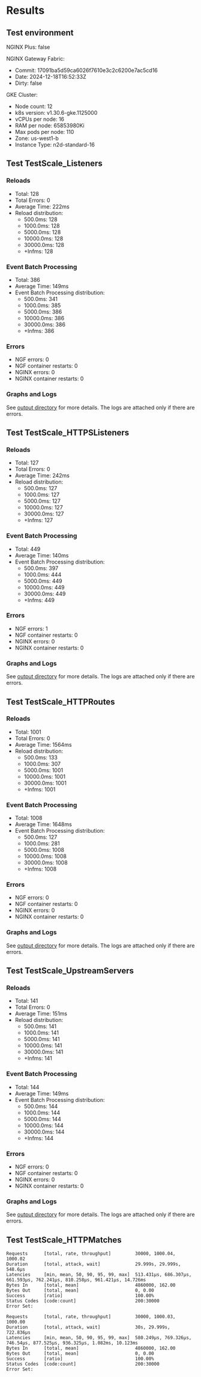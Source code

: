 # Results

## Test environment

NGINX Plus: false

NGINX Gateway Fabric:

- Commit: 17091ba5d59ca6026f7610e3c2c6200e7ac5cd16
- Date: 2024-12-18T16:52:33Z
- Dirty: false

GKE Cluster:

- Node count: 12
- k8s version: v1.30.6-gke.1125000
- vCPUs per node: 16
- RAM per node: 65853980Ki
- Max pods per node: 110
- Zone: us-west1-b
- Instance Type: n2d-standard-16

## Test TestScale_Listeners

### Reloads

- Total: 128
- Total Errors: 0
- Average Time: 222ms
- Reload distribution:
	- 500.0ms: 128
	- 1000.0ms: 128
	- 5000.0ms: 128
	- 10000.0ms: 128
	- 30000.0ms: 128
	- +Infms: 128

### Event Batch Processing

- Total: 386
- Average Time: 149ms
- Event Batch Processing distribution:
	- 500.0ms: 341
	- 1000.0ms: 385
	- 5000.0ms: 386
	- 10000.0ms: 386
	- 30000.0ms: 386
	- +Infms: 386

### Errors

- NGF errors: 0
- NGF container restarts: 0
- NGINX errors: 0
- NGINX container restarts: 0

### Graphs and Logs

See [output directory](./TestScale_Listeners) for more details.
The logs are attached only if there are errors.

## Test TestScale_HTTPSListeners

### Reloads

- Total: 127
- Total Errors: 0
- Average Time: 242ms
- Reload distribution:
	- 500.0ms: 127
	- 1000.0ms: 127
	- 5000.0ms: 127
	- 10000.0ms: 127
	- 30000.0ms: 127
	- +Infms: 127

### Event Batch Processing

- Total: 449
- Average Time: 140ms
- Event Batch Processing distribution:
	- 500.0ms: 397
	- 1000.0ms: 444
	- 5000.0ms: 449
	- 10000.0ms: 449
	- 30000.0ms: 449
	- +Infms: 449

### Errors

- NGF errors: 1
- NGF container restarts: 0
- NGINX errors: 0
- NGINX container restarts: 0

### Graphs and Logs

See [output directory](./TestScale_HTTPSListeners) for more details.
The logs are attached only if there are errors.

## Test TestScale_HTTPRoutes

### Reloads

- Total: 1001
- Total Errors: 0
- Average Time: 1564ms
- Reload distribution:
	- 500.0ms: 133
	- 1000.0ms: 307
	- 5000.0ms: 1001
	- 10000.0ms: 1001
	- 30000.0ms: 1001
	- +Infms: 1001

### Event Batch Processing

- Total: 1008
- Average Time: 1648ms
- Event Batch Processing distribution:
	- 500.0ms: 127
	- 1000.0ms: 281
	- 5000.0ms: 1008
	- 10000.0ms: 1008
	- 30000.0ms: 1008
	- +Infms: 1008

### Errors

- NGF errors: 0
- NGF container restarts: 0
- NGINX errors: 0
- NGINX container restarts: 0

### Graphs and Logs

See [output directory](./TestScale_HTTPRoutes) for more details.
The logs are attached only if there are errors.

## Test TestScale_UpstreamServers

### Reloads

- Total: 141
- Total Errors: 0
- Average Time: 151ms
- Reload distribution:
	- 500.0ms: 141
	- 1000.0ms: 141
	- 5000.0ms: 141
	- 10000.0ms: 141
	- 30000.0ms: 141
	- +Infms: 141

### Event Batch Processing

- Total: 144
- Average Time: 149ms
- Event Batch Processing distribution:
	- 500.0ms: 144
	- 1000.0ms: 144
	- 5000.0ms: 144
	- 10000.0ms: 144
	- 30000.0ms: 144
	- +Infms: 144

### Errors

- NGF errors: 0
- NGF container restarts: 0
- NGINX errors: 0
- NGINX container restarts: 0

### Graphs and Logs

See [output directory](./TestScale_UpstreamServers) for more details.
The logs are attached only if there are errors.

## Test TestScale_HTTPMatches

```text
Requests      [total, rate, throughput]         30000, 1000.04, 1000.02
Duration      [total, attack, wait]             29.999s, 29.999s, 548.6µs
Latencies     [min, mean, 50, 90, 95, 99, max]  513.431µs, 686.307µs, 661.593µs, 762.241µs, 810.258µs, 961.421µs, 14.726ms
Bytes In      [total, mean]                     4860000, 162.00
Bytes Out     [total, mean]                     0, 0.00
Success       [ratio]                           100.00%
Status Codes  [code:count]                      200:30000  
Error Set:
```
```text
Requests      [total, rate, throughput]         30000, 1000.03, 1000.00
Duration      [total, attack, wait]             30s, 29.999s, 722.836µs
Latencies     [min, mean, 50, 90, 95, 99, max]  580.249µs, 769.326µs, 746.54µs, 877.525µs, 936.325µs, 1.082ms, 10.123ms
Bytes In      [total, mean]                     4860000, 162.00
Bytes Out     [total, mean]                     0, 0.00
Success       [ratio]                           100.00%
Status Codes  [code:count]                      200:30000  
Error Set:
```
